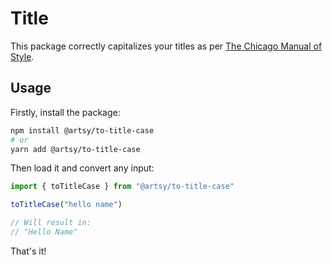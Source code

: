 # Title

This package correctly capitalizes your titles as per [The Chicago Manual of Style](http://www.chicagomanualofstyle.org/home.html).

## Usage

Firstly, install the package:

```bash
npm install @artsy/to-title-case
# or
yarn add @artsy/to-title-case
```

Then load it and convert any input:

```js
import { toTitleCase } from "@artsy/to-title-case"

toTitleCase("hello name")

// Will result in:
// "Hello Name"
```

That's it!
